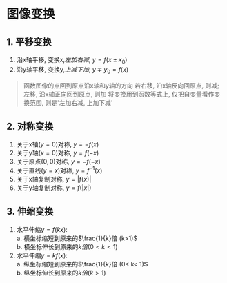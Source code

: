 # 图像变换

## 1. 平移变换

1. 沿x轴平移, 变换x,_左加右减_, $y=f(x\pm x_0)$ <BR>
2. 沿y轴平移, 变换y,_上减下加_, $y\mp y_0=f(x)$

> 函数图像的点回到原点沿x轴和y轴的方向
> 若右移, 沿x轴反向回原点, 则减;左移, 沿x轴正向回到原点, 则加
> 将变换用到函数等式上, 仅把自变量看作变换范围, 则是'左加右减, 上加下减'

## 2. 对称变换

1. 关于x轴($y=0$)对称, $y=-f(x)$ <BR>
2. 关于y轴($x=0$)对称, $y=f(-x)$ <BR>
3. 关于原点$(0, 0)$对称, $y=-f(-x)$ <BR>
4. 关于直线($y=x$)对称, $y=f^{-1}(x)$ <BR>
5. 关于x轴复制对称, $y=|f(x)|$ <BR>
6. 关于y轴复制对称, $y=f(|x|)$

## 3. 伸缩变换

1. 水平伸缩$y=f(kx)$: <BR>
   a. 横坐标缩短到原来的$\frac{1}{k}倍 (k>1)$ <BR>
   b. 横坐标伸长到原来的$k倍 (0< k< 1)$
2. 水平伸缩$y=kf(x)$: <BR>
   a. 纵坐标缩短到原来的$\frac{1}{k}倍 (0< k< 1)$ <BR>
   b. 纵坐标伸长到原来的$k倍 (k> 1)$
